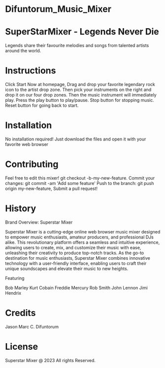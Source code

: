 # Difuntorum_Music_Mixer

# SuperStarMixer - Legends Never Die

Legends share their favourite melodies and songs from talented artists around the world.

# Instructions 

Click Start Now at homepage, Drag and drop your favorite legendary rock icon to the artist drop zone. Then pick your instruments on the right and drop it on our four drop zones. Then the music instrument will immediately play. Press the play button to play/pause. Stop button for stopping music. Reset button for going back to start. 

# Installation 

No installation required! Just download the files and open it with your favorite web browser

# Contributing 

Feel free to edit this mixer! git checkout -b-my-new-feature. Commit your changes: git commit -am 'Add some feature' Push to the branch: git push origin my-new-feature, Submit a pull request!

# History
Brand Overview: Superstar Mixer

Superstar Mixer is a cutting-edge online web browser music mixer designed to empower music enthusiasts, amateur producers, and professional DJs alike. This revolutionary platform offers a seamless and intuitive experience, allowing users to create, mix, and customize their music with ease, unleashing their creativity to produce top-notch tracks. As the go-to destination for music enthusiasts, Superstar Mixer combines innovative technology with a user-friendly interface, enabling users to craft their unique soundscapes and elevate their music to new heights.

Featuring 

Bob Marley 
Kurt Cobain
Freddie Mercury
Rob Smith
John Lennon
Jimi Hendrix

# Credits

Jason Marc C. Difuntorum

# License

Superstar Mixer @ 2023 All rights Reserved.